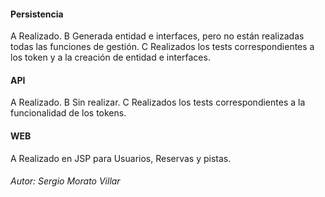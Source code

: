 
#### Persistencia

 A Realizado.
 B Generada entidad e interfaces, pero no están realizadas todas las funciones de gestión.
 C Realizados los tests correspondientes a los token y a la creación de entidad e interfaces.

#### API

 A Realizado.
 B Sin realizar.
 C Realizados los tests correspondientes a la funcionalidad de los tokens.

#### WEB

 A Realizado en JSP para Usuarios, Reservas y pistas.



###### Autor: Sergio Morato Villar

